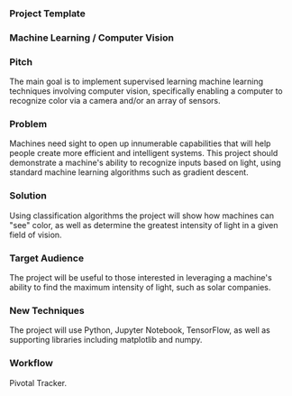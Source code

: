 ### Project Template

### Machine Learning / Computer Vision

### Pitch

The main goal is to implement supervised learning machine learning techniques involving computer vision, specifically enabling a computer to recognize color via a camera and/or an array of sensors.

### Problem

Machines need sight to open up innumerable capabilities that will help people create more efficient and intelligent systems. This project should demonstrate a machine's ability to recognize inputs based on light, using standard machine learning algorithms such as gradient descent.

### Solution

Using classification algorithms the project will show how machines can "see" color, as well as determine the greatest intensity of light in a given field of vision.

### Target Audience

The project will be useful to those interested in leveraging a machine's ability to find the maximum intensity of light, such as solar companies.

### New Techniques

The project will use Python, Jupyter Notebook, TensorFlow, as well as supporting libraries including matplotlib and numpy.

### Workflow

Pivotal Tracker.
